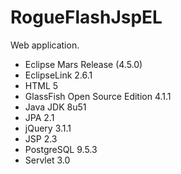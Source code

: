 # RogueFlashJspEL

Web application.

- Eclipse Mars Release (4.5.0)
- EclipseLink 2.6.1
- HTML 5
- GlassFish Open Source Edition 4.1.1
- Java JDK 8u51
- JPA 2.1
- jQuery 3.1.1
- JSP 2.3
- PostgreSQL 9.5.3
- Servlet 3.0

